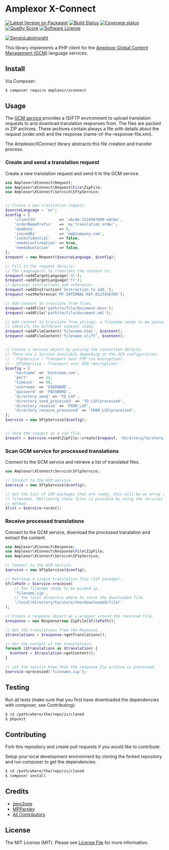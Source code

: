# Amplexor X-Connect

[![Latest Version on Packagist][ico-packagist]][link-packagist]
[![Build Status][ico-build-master]][link-build-master]
[![Coverage status][ico-code-coverage]][link-code-coverage]
[![Quality Score][ico-code-quality]][link-code-quality]
[![Software License][ico-license]][link-license]

[![SensioLabsInsight][ico-insight]][link-insight]


This library implements a PHP client for the [Amplexor Global Content 
Management (GCM)][link-gcm] language services.


## Install

Via Composer:

``` bash
$ composer require amplexor/xconnect
```


## Usage

The [GCM service][link-gcm] provides a (S)FTP environment to upload translation 
requests to and download translation responses from. The files are packed in ZIP
archives. These archives contain always a file with details about the request 
(order.xml) and the response (name-of-the-response-file.xml).
 
The Amplexor/XConnect library abstracts this file creation and transfer process. 


### Create and send a translation request
Create a new translation request and send it to the GCM service.

``` php
use Amplexor\XConnect\Request;
use Amplexor\XConnect\Request\File\ZipFile;
use Amplexor\XConnect\Service\SFtpService;


// Create a new translation request.
$sourceLanguage = 'en';
$config = [
    'clientId'          => 'abcde-1234567890-edcba',
    'orderNamePrefix'   => 'my_translation_order',
    'dueDate'           => 0,
    'issuedBy'          => 'me@company.com',
    'isConfidential'    => false,
    'needsConfirmation' => true,
    'needsQuotation'    => false,
];
$request = new Request($sourceLanguage, $config);

// Fill in the request details:
// The Language(s) to translate the content to:
$request->addTargetLanguage('nl');
$request->addTargetLanguage('fr');
// Optional instructions and reference:
$request->addInstruction('Instruction to add.');
$request->setReference('MY-INTERNAL-REF-0123456789');

// Add content to translate from files.
$request->addFile('path/to/file/document.docx');
$request->addFile('path/to/file/document.xml');

// Add content to translate from strings, a filename needs to be passed to
// identify the different content items.
$request->addFileContent('filename.html', $content);
$request->addFileContent('filename.xliff', $content);


// Create a service object by passing the connection details.
// There are 2 Service available depending on the GCM configuration:
// - FtpService : Transport over FTP (no encryption).
// - SFtpService : Transport over SSH (encryption).
$config = [
    'hostname' => 'hostname.com',
    'port'     => 22,
    'timeout'  => 90,
    'username' => 'USERNAME',
    'password' => 'PASSWORD',
    'directory_send' => 'TO_LSP',
    'directory_send_processed' => 'TO_LSP/processed',
    'directory_receive' => 'FROM_LSP',
    'directory_receive_processed' => 'FROM_LSP/processed',
];
$service = new SFtpService($config);


// Send the request as a zip file.
$result = $service->send(ZipFile::create($request, 'directory/to/store/file'));
```

### Scan GCM service for processed translations
Connect to the GCM service and retrieve a list of translated files.

``` php
use Amplexor\XConnect\Service\SFtpService;

// Connect to the GCM service.
$service = new SFtpService($config);

// Get the list of ZIP packages that are ready, this will be an array of 
// filenames. Retrieving these files is possible by using the services receive 
// method. 
$list = $service->scan();
```

### Receive processed translations
Connect to the GCM service, download the processed translation and extract the
content.

``` php
use Amplexor\XConnect\Response;
use Amplexor\XConnect\Response\File\ZipFile;
use Amplexor\XConnect\Service\SFtpService;

// Connect to the GCM service.
$service = new SFtpService($config);

// Retrieve a single translation file (ZIP package).
$filePath = $service->receive(
    // The filename ready to be picked up.
    'filename.zip', 
    // The local directory where to store the downloaded file.
    '/local/directory/to/store/the/downloaded/file/'
);

// Create a response object as a wrapper around the received file.
$response = new Response(new ZipFile($filePath));

// Get the translations from the Response.
$translations = $response->getTranslations();

// Get the content of the translations.
foreach ($translations as $translation) {
  $content = $translation->getContent();
}

// Let the service know that the response Zip archive is processed.
$service->processed('filename.zip');
```


## Testing
Run all tests (make sure that you first have downloaded the dependencies with
composer, see Contributing):

``` bash
$ cd /path/where/the/repo/is/cloned
$ phpunit
```


## Contributing
Fork this repository and create pull requests if you would like to contribute.

Setup your local development environment by cloning the forked repository and
run composer to get the dependencies:

``` bash
$ cd /path/where/the/repo/is/cloned
$ composer install
```


## Credits

- [zero2one][link-author]
- [MPParsley][link-maintainer]
- [All Contributors][link-contributors]


## License

The MIT License (MIT). Please see [License File][link-license] for more information.



[ico-packagist]: https://img.shields.io/packagist/v/amplexor/xconnect.svg?style=flat-square
[ico-build-master]: https://img.shields.io/travis/amplexor-drupal/xconnect/master.svg?style=flat-square
[ico-code-coverage]: https://img.shields.io/scrutinizer/coverage/g/amplexor-drupal/xconnect.svg?style=flat-square
[ico-code-quality]: https://img.shields.io/scrutinizer/g/amplexor-drupal/xconnect.svg?style=flat-square
[ico-license]: https://img.shields.io/badge/license-MIT-brightgreen.svg?style=flat-square
[ico-insight]: https://insight.sensiolabs.com/projects/0a2a8e45-e85c-4c30-bea0-1e05ccdc5623/big.png

[link-packagist]: https://packagist.org/packages/amplexor/xconnect
[link-build-master]: https://travis-ci.org/amplexor-drupal/xconnect/branches
[link-code-coverage]: https://scrutinizer-ci.com/g/amplexor-drupal/xconnect
[link-code-quality]: https://scrutinizer-ci.com/g/amplexor-drupal/xconnect/code-structure
[link-license]: LICENSE.md
[link-insight]: https://insight.sensiolabs.com/projects/0a2a8e45-e85c-4c30-bea0-1e05ccdc5623

[link-author]: https://github.com/zero2one
[link-maintainer]: https://github.com/MPParsley
[link-contributors]: https://github.com/amplexor-drupal/xconnect/contributors

[link-gcm]: http://www.amplexor.com/globalcontent/en/globalization-services.html
